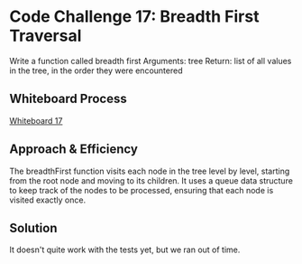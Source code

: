 # Code Challenge 17: Breadth First Traversal
Write a function called breadth first
Arguments: tree
Return: list of all values in the tree, in the order they were encountered

## Whiteboard Process
[Whiteboard 17](/breadthFirst/whiteboard-17.png)

## Approach & Efficiency
The breadthFirst function visits each node in the tree level by level, starting from the root node and moving to its children. It uses a queue data structure to keep track of the nodes to be processed, ensuring that each node is visited exactly once.

## Solution
It doesn't quite work with the tests yet, but we ran out of time. 